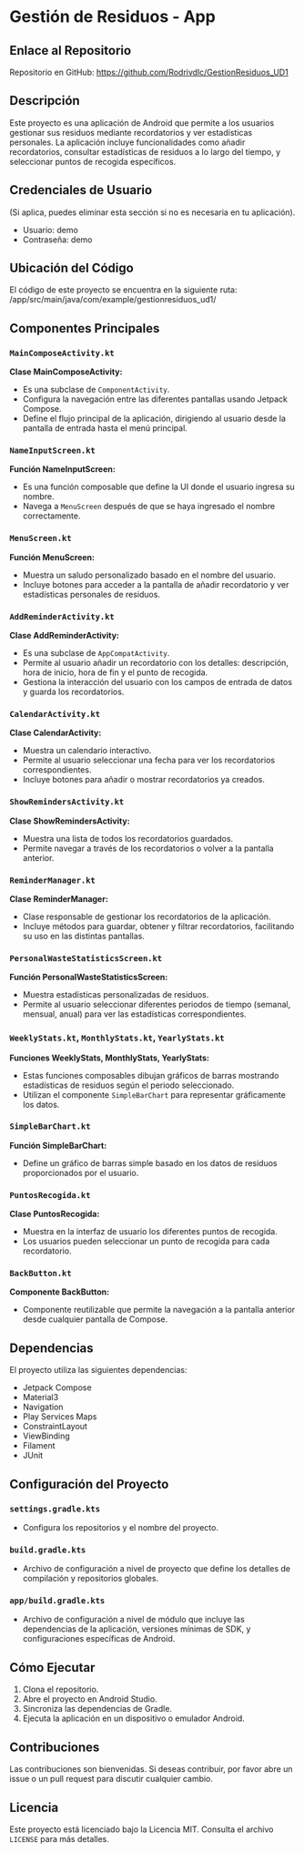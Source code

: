 # Gestión de Residuos - App

## Enlace al Repositorio
Repositorio en GitHub: https://github.com/Rodrivdlc/GestionResiduos_UD1

## Descripción
Este proyecto es una aplicación de Android que permite a los usuarios gestionar sus residuos mediante recordatorios y ver estadísticas personales. La aplicación incluye funcionalidades como añadir recordatorios, consultar estadísticas de residuos a lo largo del tiempo, y seleccionar puntos de recogida específicos.

## Credenciales de Usuario
(Si aplica, puedes eliminar esta sección si no es necesaria en tu aplicación).

- Usuario: demo
- Contraseña: demo

## Ubicación del Código
El código de este proyecto se encuentra en la siguiente ruta: /app/src/main/java/com/example/gestionresiduos_ud1/


## Componentes Principales

### `MainComposeActivity.kt`
**Clase MainComposeActivity:**
- Es una subclase de `ComponentActivity`.
- Configura la navegación entre las diferentes pantallas usando Jetpack Compose.
- Define el flujo principal de la aplicación, dirigiendo al usuario desde la pantalla de entrada hasta el menú principal.

### `NameInputScreen.kt`
**Función NameInputScreen:**
- Es una función composable que define la UI donde el usuario ingresa su nombre.
- Navega a `MenuScreen` después de que se haya ingresado el nombre correctamente.

### `MenuScreen.kt`
**Función MenuScreen:**
- Muestra un saludo personalizado basado en el nombre del usuario.
- Incluye botones para acceder a la pantalla de añadir recordatorio y ver estadísticas personales de residuos.

### `AddReminderActivity.kt`
**Clase AddReminderActivity:**
- Es una subclase de `AppCompatActivity`.
- Permite al usuario añadir un recordatorio con los detalles: descripción, hora de inicio, hora de fin y el punto de recogida.
- Gestiona la interacción del usuario con los campos de entrada de datos y guarda los recordatorios.

### `CalendarActivity.kt`
**Clase CalendarActivity:**
- Muestra un calendario interactivo.
- Permite al usuario seleccionar una fecha para ver los recordatorios correspondientes.
- Incluye botones para añadir o mostrar recordatorios ya creados.

### `ShowRemindersActivity.kt`
**Clase ShowRemindersActivity:**
- Muestra una lista de todos los recordatorios guardados.
- Permite navegar a través de los recordatorios o volver a la pantalla anterior.

### `ReminderManager.kt`
**Clase ReminderManager:**
- Clase responsable de gestionar los recordatorios de la aplicación.
- Incluye métodos para guardar, obtener y filtrar recordatorios, facilitando su uso en las distintas pantallas.

### `PersonalWasteStatisticsScreen.kt`
**Función PersonalWasteStatisticsScreen:**
- Muestra estadísticas personalizadas de residuos.
- Permite al usuario seleccionar diferentes periodos de tiempo (semanal, mensual, anual) para ver las estadísticas correspondientes.

### `WeeklyStats.kt`, `MonthlyStats.kt`, `YearlyStats.kt`
**Funciones WeeklyStats, MonthlyStats, YearlyStats:**
- Estas funciones composables dibujan gráficos de barras mostrando estadísticas de residuos según el periodo seleccionado.
- Utilizan el componente `SimpleBarChart` para representar gráficamente los datos.

### `SimpleBarChart.kt`
**Función SimpleBarChart:**
- Define un gráfico de barras simple basado en los datos de residuos proporcionados por el usuario.

### `PuntosRecogida.kt`
**Clase PuntosRecogida:**
- Muestra en la interfaz de usuario los diferentes puntos de recogida.
- Los usuarios pueden seleccionar un punto de recogida para cada recordatorio.

### `BackButton.kt`
**Componente BackButton:**
- Componente reutilizable que permite la navegación a la pantalla anterior desde cualquier pantalla de Compose.

## Dependencias

El proyecto utiliza las siguientes dependencias:

- Jetpack Compose
- Material3
- Navigation
- Play Services Maps
- ConstraintLayout
- ViewBinding
- Filament
- JUnit

## Configuración del Proyecto

### `settings.gradle.kts`
- Configura los repositorios y el nombre del proyecto.

### `build.gradle.kts`
- Archivo de configuración a nivel de proyecto que define los detalles de compilación y repositorios globales.

### `app/build.gradle.kts`
- Archivo de configuración a nivel de módulo que incluye las dependencias de la aplicación, versiones mínimas de SDK, y configuraciones específicas de Android.

## Cómo Ejecutar

1. Clona el repositorio.
2. Abre el proyecto en Android Studio.
3. Sincroniza las dependencias de Gradle.
4. Ejecuta la aplicación en un dispositivo o emulador Android.

## Contribuciones

Las contribuciones son bienvenidas. Si deseas contribuir, por favor abre un issue o un pull request para discutir cualquier cambio.

## Licencia

Este proyecto está licenciado bajo la Licencia MIT. Consulta el archivo `LICENSE` para más detalles.
